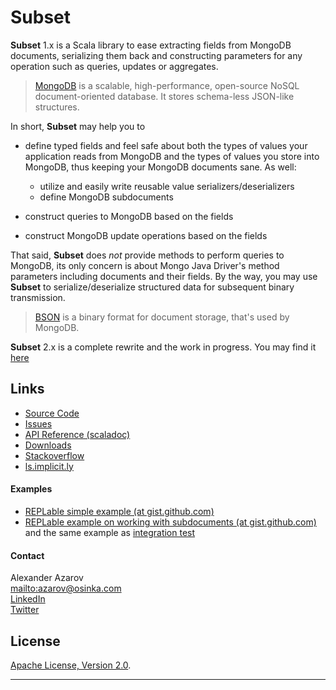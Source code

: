 # Subset

**Subset** 1.x is a Scala library to ease extracting fields from MongoDB documents,
serializing them back and constructing parameters for any operation such as queries,
updates or aggregates.

> [MongoDB](http://www.mongodb.org/) is a scalable, high-performance, open-source
> NoSQL document-oriented database. It stores schema-less JSON-like structures.

In short, **Subset** may help you to

* define typed fields and feel safe about both the types of values your application
  reads from MongoDB and the types of values you store into MongoDB, thus keeping
  your MongoDB documents sane. As well:

    * utilize and easily write reusable value serializers/deserializers
    * define MongoDB subdocuments

* construct queries to MongoDB based on the fields
* construct MongoDB update operations based on the fields

That said, **Subset** does _not_ provide methods to perform queries to MongoDB, its
only concern is about Mongo Java Driver's method parameters including documents and
their fields. By the way, you may use **Subset** to serialize/deserialize structured
data for subsequent binary transmission.

> [BSON](bsonspec.org/) is a binary format for document storage, that's used by MongoDB.

**Subset** 2.x is a complete rewrite and the work in progress. You may find it
[here](https://github.com/osinka/subset2)

## Links

* [Source Code]($projectRoot$)
* [Issues]($projectRoot$/issues)
* [API Reference (scaladoc)]($apiUrl$#com.osinka.subset.package)
* [Downloads](http://search.maven.org/#search%7Cga%7C1%7Csubset)
* [Stackoverflow](http://stackoverflow.com/questions/tagged/subset+mongodb+scala)
* [ls.implicit.ly](http://ls.implicit.ly/osinka/subset)

#### Examples

* [REPLable simple example (at gist.github.com)](https://gist.github.com/1647302)
* [REPLable example on working with subdocuments (at gist.github.com)](https://gist.github.com/1647326) and
  the same example as [integration test](https://github.com/osinka/subset/blob/master/src/it/scala/blogCommentSpec.scala)

#### Contact

Alexander Azarov  
<mailto:azarov@osinka.com>  
[LinkedIn](http://www.linkedin.com/in/azarov)  
[Twitter](http://twitter.com/aazarov)  

## License

[Apache License, Version 2.0](http://www.apache.org/licenses/LICENSE-2.0).

* * *
